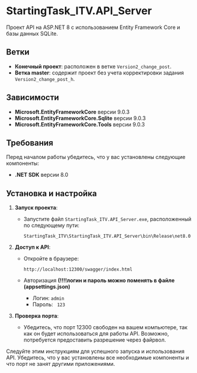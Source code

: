# StartingTask_ITV.API_Server

Проект API на ASP.NET 8 с использованием Entity Framework Core и базы данных SQLite.

## Ветки

- **Конечный проект**: расположен в ветке `Version2_change_post`.
- **Ветка master**: содержит проект без учета корректировки задания `Version2_change_post_h`.
  
## Зависимости

- **Microsoft.EntityFrameworkCore** версии 9.0.3
- **Microsoft.EntityFrameworkCore.Sqlite** версии 9.0.3
- **Microsoft.EntityFrameworkCore.Tools** версии 9.0.3

## Требования

Перед началом работы убедитесь, что у вас установлены следующие компоненты:
- **.NET SDK** версии 8.0

## Установка и настройка

1. **Запуск проекта**:
   - Запустите файл `StartingTask_ITV.API_Server.exe`, расположенный по следующему пути:
     ```
     StartingTask_ITV\StartingTask_ITV.API_Server\bin\Release\net8.0
     ```

2. **Доступ к API**:
   - Откройте в браузере:
     ```
     http://localhost:12300/swagger/index.html
     ```
   - Авторизация
     **(!!!!логин и пароль  можно поменять в  файле (appsettings.json)**
     
     - Логин:
      ```admin```
     - Пароль:
      ``` 123```
     
3. **Проверка порта**:
   - Убедитесь, что порт 12300 свободен на вашем компьютере, так как он будет использоваться для работы API. Возможно, потребуется предоставить разрешение через файрвол.

Следуйте этим инструкциям для успешного запуска и использования API. Убедитесь, что у вас установлены все необходимые компоненты и что порт не занят другими приложениями.
